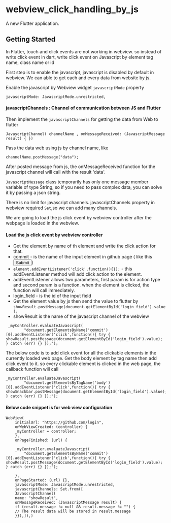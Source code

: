 # webview_click_handling_by_js

A new Flutter application.

## Getting Started

In Flutter, touch and click events are not working in webview. so instead of write click event in dart, write click event on Javascript by element tag name, class name or id 


First step is to enable the javascript, javascript is disabled by default in webview. We can able to get each and every data from website by js.

Enable the javascript by Webview widget ``javascriptMode`` property  
```
javascriptMode: JavascriptMode.unrestricted,
```

#### javascriptChannels  : Channel of communication between JS and Flutter
Then implement the ``javascriptChannels`` for getting the data from Web to flutter 

```
JavascriptChannel( channelName , onMessageReceived: (JavascriptMessage result) { }) 
```

Pass the data web using js by channel name, like 
```
channelName.postMessage("data");
```
After posted message from js, the onMessageReceived function for the javascript channel will call with the result 'data'.

`` JavascriptMessage ``  class temporarily has only one message member variable of type String, so if you need to pass complex data, you can solve it by passing a json string.

There is no limit for javascript channels. javascriptChannels property in webview required ``Set``,so we can add many channels.

We are going to load the js click event by webview controller after the webpage is loaded in the webview. 


####  Load the js click event by webview controller
-  Get the element by name of th element and write the click action for that.
-  commit -  is the name of the input element in github page ( like this <input type="submit" name="commit">)
-  ``element.addEventListener('click',function(){});``  - this addEventListener method will add click action to the element.
-  addEventListener allows two parameters, first param is for action type and second param is a function. when the element     is clicked, the function will call immediately.
-  login_field - is the id of the input field
-  Get the element value by js then send the value to flutter by `` showResult.postMessage(document.getElementById('login_field').value);  ``
-  showResult is the name of the javascript channel of the webview

```
 _myController.evaluateJavascript(
        "document.getElementsByName('commit')[0].addEventListener('click',function(){ try { showResult.postMessage(document.getElementById('login_field').value);  } catch (err) {} });");
```

The below code is to add click event for all the clickable elements in the currently loaded web page.
Get the body element by tag name then add click event to it. so every clickable element is clicked in the web page, the callback function will call

```
_myController.evaluateJavascript(
        "document.getElementsByTagName('body')[0].addEventListener('click',function(){ try { showSnackbar.postMessage(document.getElementById('login_field').value);  } catch (err) {} });");
```


####  Below code snippet is for web view configuration

```
WebView(
    initialUrl: "https://github.com/login",
    onWebViewCreated: (controller) {
    _myController = controller;
    },
    onPageFinished: (url) {
    
    _myController.evaluateJavascript(
        "document.getElementsByName('commit')[0].addEventListener('click',function(){ try { showResult.postMessage(document.getElementById('login_field').value);  } catch (err) {} });");
        
    },
    onPageStarted: (url) {},
    javascriptMode: JavascriptMode.unrestricted,
    javascriptChannels: Set.from([
    JavascriptChannel(
    name: "showResult",
    onMessageReceived: (JavascriptMessage result) {
    if (result.message != null && result.message != "") {
    // The result data will be stored in result.message 
    }}),]),)
```

